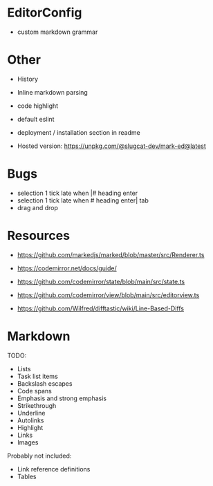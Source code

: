 # EditorConfig
- custom markdown grammar

# Other
- History
- Inline markdown parsing
- code highlight

- default eslint

- deployment / installation section in readme
- Hosted version: https://unpkg.com/@slugcat-dev/mark-ed@latest

# Bugs
- selection 1 tick late when |# heading enter
- selection 1 tick late when # heading enter| tab
- drag and drop

# Resources
- https://github.com/markedjs/marked/blob/master/src/Renderer.ts

- https://codemirror.net/docs/guide/
- https://github.com/codemirror/state/blob/main/src/state.ts
- https://github.com/codemirror/view/blob/main/src/editorview.ts

- https://github.com/Wilfred/difftastic/wiki/Line-Based-Diffs

# Markdown
TODO:
- Lists
- Task list items
- Backslash escapes
- Code spans
- Emphasis and strong emphasis
- Strikethrough
- Underline
- Autolinks
- Highlight
- Links
- Images

Probably not included:
- Link reference definitions
- Tables
